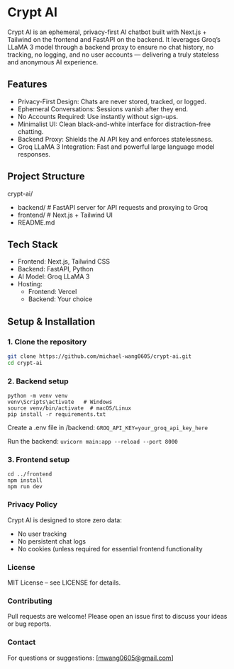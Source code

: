 # Crypt AI

Crypt AI is an ephemeral, privacy-first AI chatbot built with Next.js + Tailwind on the frontend and FastAPI on the backend. It leverages Groq’s LLaMA 3 model through a backend proxy to ensure no chat history, no tracking, no logging, and no user accounts — delivering a truly stateless and anonymous AI experience.

## Features
- Privacy-First Design: Chats are never stored, tracked, or logged.
- Ephemeral Conversations: Sessions vanish after they end.
- No Accounts Required: Use instantly without sign-ups.
- Minimalist UI: Clean black-and-white interface for distraction-free chatting.
- Backend Proxy: Shields the AI API key and enforces statelessness.
- Groq LLaMA 3 Integration: Fast and powerful large language model responses.

## Project Structure
crypt-ai/
- backend/ # FastAPI server for API requests and proxying to Groq
- frontend/ # Next.js + Tailwind UI
- README.md


## Tech Stack
- Frontend: Next.js, Tailwind CSS
- Backend: FastAPI, Python
- AI Model: Groq LLaMA 3
- Hosting:
  - Frontend: Vercel
  - Backend: Your choice

## Setup & Installation

### 1. Clone the repository
```bash
git clone https://github.com/michael-wang0605/crypt-ai.git
cd crypt-ai
```
### 2. Backend setup
```cd backend
python -m venv venv
venv\Scripts\activate   # Windows
source venv/bin/activate  # macOS/Linux
pip install -r requirements.txt
```
Create a .env file in /backend:
```GROQ_API_KEY=your_groq_api_key_here```

Run the backend:
```uvicorn main:app --reload --port 8000```

### 3. Frontend setup
```
cd ../frontend
npm install
npm run dev
```

### Privacy Policy
Crypt AI is designed to store zero data:

- No user tracking
- No persistent chat logs
- No cookies (unless required for essential frontend functionality

### License
MIT License – see LICENSE for details.

### Contributing
Pull requests are welcome! Please open an issue first to discuss your ideas or bug reports.

### Contact
For questions or suggestions: [mwang0605@gmail.com]



